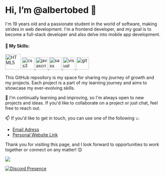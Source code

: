 # Hi, I’m @albertobed 👋
I'm 19 years old and a passionate student in the world of software, making strides in web development. I'm a frontend developer, and my goal is to become a full-stack developer and also delve into mobile app development.

<h4>
🚀 My Skills:
</h4>

<a href="https://en.wikipedia.org/wiki/HTML5" rel="nofollow"><img src="https://camo.githubusercontent.com/bfa71fe5e1eb3ca57a7e4ef9c6b2ca21414c4fdab27ac6861e211e7cfe8f7d9f/68747470733a2f2f70726f66696c696e61746f722e7269736861762e6465762f736b696c6c732d6173736574732f68746d6c352d6f726967696e616c2d776f72646d61726b2e737667" alt="HTML5" height="50" data-canonical-src="https://profilinator.rishav.dev/skills-assets/html5-original-wordmark.svg" style="max-width: 100%;"></a>
<a href="https://www.w3schools.com/css/" rel="nofollow"> <img src="https://camo.githubusercontent.com/e3ea528306ee25e03662ecd554eefaeb6a571d706d8c765fa0ea3f0c35af7e46/68747470733a2f2f7777772e766563746f726c6f676f2e7a6f6e652f6c6f676f732f77335f6373732f77335f6373732d69636f6e2e737667" alt="css3" height="40" data-canonical-src="https://www.vectorlogo.zone/logos/w3_css/w3_css-icon.svg" style="max-width: 100%;"> </a>
<a href="https://developer.mozilla.org/en-US/docs/Web/JavaScript" rel="nofollow"> <img src="https://camo.githubusercontent.com/85fe5c1ea414287d8a9bc8eb336b53dc79a21a3352d9b5e26fc1c31c4aac6e01/68747470733a2f2f75706c6f61642e766563746f726c6f676f2e7a6f6e652f6c6f676f732f6a6176617363726970742f696d616765732f32333965633861342d313633652d343739322d383362362d3366366439363931313735372e737667" alt="javascript" height="40" data-canonical-src="https://upload.vectorlogo.zone/logos/javascript/images/239ec8a4-163e-4792-83b6-3f6d96911757.svg" style="max-width: 100%;"> </a>
<a href="https://sass-lang.com" rel="nofollow"> <img src="https://camo.githubusercontent.com/a0b2658ecf95d18653a034991f5901432cce64ef50387de5eead24ba46fbd689/68747470733a2f2f7777772e766563746f726c6f676f2e7a6f6e652f6c6f676f732f736173732d6c616e672f736173732d6c616e672d69636f6e2e737667" alt="sass" height="40" data-canonical-src="https://www.vectorlogo.zone/logos/sass-lang/sass-lang-icon.svg" style="max-width: 100%;"> </a>
<a href="https://code.visualstudio.com/" rel="nofollow"> <img src="https://camo.githubusercontent.com/6e8693c216f9f26f5a30455a018be2107c222fdb9342e6a6d45db3b025c7b1b5/68747470733a2f2f75706c6f61642e766563746f726c6f676f2e7a6f6e652f6c6f676f732f76697375616c73747564696f5f636f64652f696d616765732f30616561323562622d323762622d343237662d386436352d6639393962663063626136372e737667" alt="visual studio code" height="40" data-canonical-src="https://upload.vectorlogo.zone/logos/visualstudio_code/images/0aea25bb-27bb-427f-8d65-f999bf0cba67.svg" style="max-width: 100%;"> </a>
<a href="https://git-scm.com/" rel="nofollow"> <img src="https://camo.githubusercontent.com/fbfcb9e3dc648adc93bef37c718db16c52f617ad055a26de6dc3c21865c3321d/68747470733a2f2f7777772e766563746f726c6f676f2e7a6f6e652f6c6f676f732f6769742d73636d2f6769742d73636d2d69636f6e2e737667" alt="git" height="40" data-canonical-src="https://www.vectorlogo.zone/logos/git-scm/git-scm-icon.svg" style="max-width: 100%;"> </a>

<p>
  This GitHub repository is my space for sharing my journey of growth and my projects. Each project is a part of my learning journey and aims to showcase my ever-evolving skills.
<p>

<span>
🌱 I'm continually learning and improving, so I'm always open to new projects and ideas. If you'd like to collaborate on a project or just chat, feel free to reach out.
</span>

📫 If you'd like to get in touch, you can use one of the following ⤵:


- <a href="mailto:albertobedir@gmail.com" class="">Email Adress</a>
- [Personal Website Link](https://bedirhan-arslanhan.netlify.app)

<p>
Thank you for visiting this page, and I look forward to opportunities to work together or connect on any matter! 😊
</p>



  <img src="//upload.wikimedia.org/wikipedia/commons/thumb/6/61/HTML5_logo_and_wordmark.svg/195px-HTML5_logo_and_wordmark.svg.png 1.5x, //upload.wikimedia.org/wikipedia/commons/thumb/6/61/HTML5_logo_and_wordmark.svg/260px-HTML5_logo_and_wordmark.svg.png 2x" >
</p>


[![Discord Presence](https://lanyard.cnrad.dev/api/551097949623681076)](https://discord.com/users/551097949623681076)

